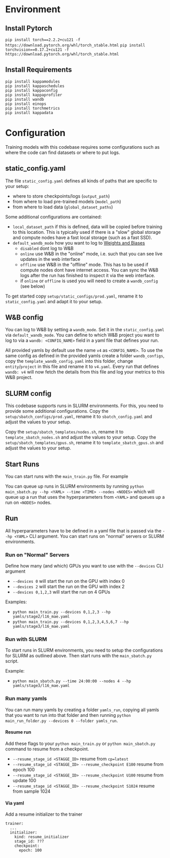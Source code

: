 # Environment

## Install Pytorch

`pip install torch==2.2.2+cu121 -f https://download.pytorch.org/whl/torch_stable.html`
`pip install torchvision==0.17.2+cu121 -f https://download.pytorch.org/whl/torch_stable.html`

## Install Requirements
```
pip install kappamodules
pip install kappaschedules
pip install kappaconfig
pip install kappaprofiler
pip install wandb
pip install einops
pip install torchmetrics
pip install kappadata
```

# Configuration

Training models with this codebase requires some configurations such as where the code can find datasets or where to put logs.

## static_config.yaml

The file `static_config.yaml` defines all kinds of paths that are specific to your setup:
- where to store checkpoints/logs (`output_path`)
- from where to load pre-trained models (`model_path`)
- from where to load data (`global_dataset_paths`)

Some additional configurations are contained:
- `local_dataset_path` if this is defined, data will be copied before training to this location. This is typically used 
if there is a "slow" global storage and compute nodes have a fast local storage (such as a fast SSD).
- `default_wandb_mode` how you want to log to [Weights and Biases](https://wandb.ai/)
  - `disabled` dont log to W&B
  - `online` use W&B in the "online" mode, i.e. such that you can see live updates in the web interface
  - `offline` use W&B in the "offline" mode. This has to be used if compute nodes dont have internet access. You can 
sync the W&B logs after the run has finished to inspect it via the web interface.
  - if `online` or `offline` is used you will need to create a `wandb_config` (see below)

To get started copy `setup/static_configs/prod.yaml`, rename it to `static_config.yaml` and adapt it to your setup.

## W&B config

You can log to W&B by setting a `wandb_mode`. Set it in the `static_config.yaml` via `default_wandb_mode`. 
You can define to which W&B project you want to log to via a `wandb: <CONFIG_NAME>` field in a yaml file that defines your run.

All provided yamls by default use the name `v4` as `<CONFIG_NAME>`. To use the same config as defined in the provided 
yamls create a folder `wandb_configs`, copy the `template_wandb_config.yaml` into this folder, change 
`entity`/`project` in this file and rename it to `v4.yaml`.
Every run that defines `wandb: v4` will now fetch the details from this file and log your metrics to this W&B project.

## SLURM config

This codebase supports runs in SLURM environments. For this, you need to provide some additional configurations.
Copy the `setup/sbatch_configs/prod.yaml`, rename it to `sbatch_config.yaml` and adjust the values to your setup.

Copy the `setup/sbatch_templates/nodes.sh`, rename it to `template_sbatch_nodes.sh` and adjust the values to your setup.
Copy the `setup/sbatch_templates/gpus.sh`, rename it to `template_sbatch_gpus.sh` and adjust the values to your setup.


## Start Runs

You can start runs with the `main_train.py` file. For example

You can queue up runs in SLURM environments by running `python main_sbatch.py --hp <YAML> --time <TIME> --nodes <NODES>`
which will queue up a run that uses the hyperparameters from `<YAML>` and queues up a run on `<NODES>` nodes.


## Run

All hyperparameters have to be defined in a yaml file that is passed via the `--hp <YAML>` CLI argument.
You can start runs on "normal" servers or SLURM environments.

### Run on "Normal" Servers

Define how many (and which) GPUs you want to use with the `--devices` CLI argument
- `--devices 0` will start the run on the GPU with index 0
- `--devices 2` will start the run on the GPU with index 2
- `--devices 0,1,2,3` will start the run on 4 GPUs

Examples:
- `python main_train.py --devices 0,1,2,3 --hp yamls/stage2/l16_mae.yaml`
- `python main_train.py --devices 0,1,2,3,4,5,6,7 --hp yamls/stage3/l16_mae.yaml`

### Run with SLURM

To start runs in SLURM environments, you need to setup the configurations for SLURM as outlined above.
Then start runs with the `main_sbatch.py` script.

Example:
- `python main_sbatch.py --time 24:00:00 --nodes 4 --hp yamls/stage3/l16_mae.yaml`

### Run many yamls

You can run many yamls by creating a folder `yamls_run`, copying all yamls that you want to run
into that folder and then running `python main_run_folder.py --devices 0 --folder yamls_run`.

#### Resume run

Add these flags to your `python main_train.py` or `python main_sbatch.py` command to resume from a checkpoint.

- `--resume_stage_id <STAGGE_ID>` resume from `cp=latest`
- `--resume_stage_id <STAGGE_ID> --resume_checkpoint E100` resume from epoch 100
- `--resume_stage_id <STAGGE_ID> --resume_checkpoint U100` resume from update 100
- `--resume_stage_id <STAGGE_ID> --resume_checkpoint S1024` resume from sample 1024

#### Via yaml
Add a resume initializer to the trainer

```
trainer:
  ...
  initializer:
    kind: resume_initializer
    stage_id: ???
    checkpoint:
      epoch: 100
```